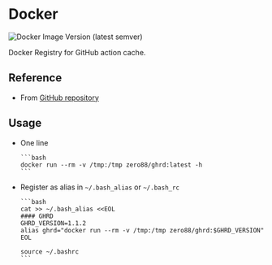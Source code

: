 # Docker

![Docker Image Version (latest semver)](https://img.shields.io/docker/v/zero88/ghrd?sort=semver&style=flat-square)

Docker Registry for GitHub action cache.

## Reference

- From [GitHub repository](https://github.com/zero88/gh-release-downloader)

## Usage

- One line

      ```bash
      docker run --rm -v /tmp:/tmp zero88/ghrd:latest -h
      ```

- Register as alias in `~/.bash_alias` or `~/.bash_rc`

      ```bash
      cat >> ~/.bash_alias <<EOL
      #### GHRD
      GHRD_VERSION=1.1.2
      alias ghrd="docker run --rm -v /tmp:/tmp zero88/ghrd:$GHRD_VERSION"
      EOL

      source ~/.bashrc
      ```
